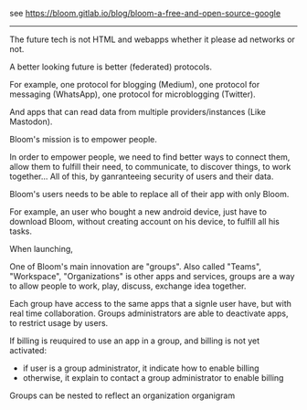 see https://bloom.gitlab.io/blog/bloom-a-free-and-open-source-google


-------------------

The future tech is not HTML and webapps whether it please ad networks or not.

A better looking future is better (federated) protocols.

For example, one protocol for blogging (Medium), one protocol for messaging (WhatsApp), one protocol for microblogging (Twitter).

And apps that can read data from multiple providers/instances (Like Mastodon).


Bloom's mission is to empower people.

In order to empower people, we need to find better ways to connect them,
allow them to fulfill their need, to communicate, to discover things,
to work together...
All of this, by ganranteeing security of users and their data.

Bloom's users needs to be able to replace all of their app with only Bloom.

For example, an user who bought a new android device, just have to download Bloom, without creating
account on his device, to fulfill all his tasks.


When launching,


One of Bloom's main innovation are "groups". Also called "Teams", "Workspace", "Organizations" is other
apps and services, groups are a way to allow people to work, play, discuss, exchange idea together.

Each group have access to the same apps that a signle user have, but with real time collaboration.
Groups administrators are able to deactivate apps, to restrict usage by users.

If billing is reuquired to use an app in a group, and billing is not yet activated:
* if user is a group administrator, it indicate how to enable billing
* otherwise, it explain to contact a group administrator to enable billing

Groups can be nested to reflect an organization organigram
